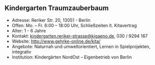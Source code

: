 ## Kindergarten Traumzauberbaum

- Adresse:      Reriker Str. 20, 13051 - Berlin
- Offen:        Mo. – Fr. 6:00 – 18:00 Uhr, Schließzeiten lt. Kitavertrag
- Alter:        1 - 6 Jahre
- Kontakt:      kindergarten.reriker-strasse@kigaeno.de, 030 / 9294 167
- Website:      http://www.gehrke-online.de/kita/
- Angebote:     Naturnah und umweltorientiert, Lernen in Spielprojekten, integrativ
- Institution:  Kindergärten NordOst – Eigenbetrieb von Berlin
